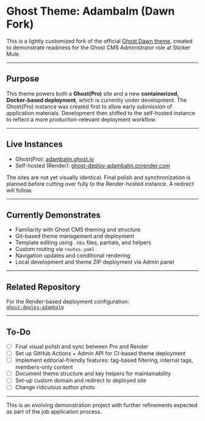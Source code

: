 # Ghost Theme: Adambalm (Dawn Fork)

This is a lightly customized fork of the official [Ghost Dawn theme](https://github.com/TryGhost/Dawn), created to demonstrate readiness for the Ghost CMS Administrator role at Sticker Mule.

---

##  Purpose

This theme powers both a **Ghost(Pro)** site and a new **containerized, Docker-based deployment**, which is currently under development. The Ghost(Pro) instance was created first to allow early submission of application materials. Development then shifted to the self-hosted instance to reflect a more production-relevant deployment workflow.

---

##  Live Instances

- Ghost(Pro): [adambalm.ghost.io](https://adambalm.ghost.io)
- Self-hosted (Render): [ghost-deploy-adambalm.onrender.com](https://ghost-deploy-adambalm.onrender.com)

The sites are not yet visually identical. Final polish and synchronization is planned before cutting over fully to the Render-hosted instance. A redirect will follow.

---

##  Currently Demonstrates

- Familiarity with Ghost CMS theming and structure
- Git-based theme management and deployment
- Template editing using `.hbs` files, partials, and helpers
- Custom routing via `routes.yaml`
- Navigation updates and conditional rendering
- Local development and theme ZIP deployment via Admin panel

---

##  Related Repository

For the Render-based deployment configuration:  
 [`ghost-deploy-adambalm`](https://github.com/adambalm/ghost-deploy-adambalm)

---

##  To-Do

- [ ] Final visual polish and sync between Pro and Render
- [ ] Set up GitHub Actions + Admin API for CI-based theme deployment
- [ ] Implement editorial-friendly features: tag-based filtering, internal tags, members-only content
- [ ] Document theme structure and key helpers for maintainability
- [ ] Set-up custom domain and redirect to deployed site
- [ ] Change ridiculous author photo

---

This is an evolving demonstration project with further refinements expected as part of the job application process.

